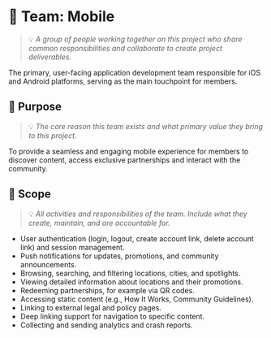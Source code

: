# 📱 Team: Mobile
> 💡 *A group of people working together on this project who share common responsibilities and collaborate to create project deliverables.*

The primary, user-facing application development team responsible for iOS and Android platforms, serving as the main touchpoint for members.

## 🎯 Purpose
> 💡 *The core reason this team exists and what primary value they bring to this project.*

To provide a seamless and engaging mobile experience for members to discover content, access exclusive partnerships and interact with the community.

## 📏 Scope
> 💡 *All activities and responsibilities of the team. Include what they create, maintain, and are accountable for.*

- User authentication (login, logout, create account link, delete account link) and session management.
- Push notifications for updates, promotions, and community announcements.
- Browsing, searching, and filtering locations, cities, and spotlights.
- Viewing detailed information about locations and their promotions.
- Redeeming partnerships, for example via QR codes.
- Accessing static content (e.g., How It Works, Community Guidelines).
- Linking to external legal and policy pages.
- Deep linking support for navigation to specific content.
- Collecting and sending analytics and crash reports.
